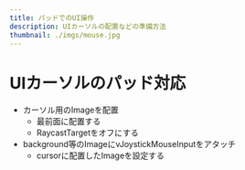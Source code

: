 ```yaml
---
title: パッドでのUI操作
description: UIカーソルの配置などの準備方法
thumbnail: ./imgs/mouse.jpg
---
```


# UIカーソルのパッド対応

- カーソル用のImageを配置
  - 最前面に配置する
  - RaycastTargetをオフにする
- background等のImageにvJoystickMouseInputをアタッチ
  - cursorに配置したImageを設定する